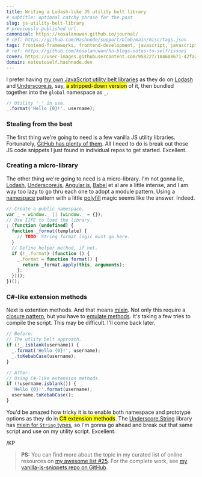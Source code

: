 ```yaml
---
title: Writing a Lodash-like JS utility belt library
# subtitle: optional catchy phrase for the post
slug: js-utility-belt-library
# previously published url.
canonical: https://kosalanuwan.github.io/journal/
# ref: https://github.com/Hashnode/support/blob/main/misc/tags.json
tags: frontend-frameworks, frontend-development, javascript, javascript-library
# ref: https://github.com/kosalanuwan/hn-blogs-notes-to-self/issues
cover: https://user-images.githubusercontent.com/958227/184608671-42fa288a-e462-4e64-a1b7-a17a78db85a4.png?auto=compress
domain: notestoself.hashnode.dev
---
```


I prefer having [my own JavaScript utility belt libraries][gh-vanilla-js-snippets] as they do on [Lodash][url-lodash] and [Underscore.js][url-underscorejs], say, <mark>a stripped-down version</mark> of it, then bundled together into the `global` namespace as `_`.

```js
// Utility '_' in use.
_.format('Hello {0}!', username);
```

[gh-vanilla-js-snippets]: https://github.com/kosalanuwan/vanilla-js-snippets/tree/main/helper-lodash-nano
[url-lodash]: https://lodash.com/
[url-underscorejs]: https://underscorejs.org/



### Stealing from the best

The first thing we're going to need is a few vanilla JS utility libraries. Fortunately, [GitHub has plenty of them][gh-search-topic-utilities]. All I need to do is break out those JS code snippets I just found in individual repos to get started. Excellent.

[gh-search-topic-utilities]: https://github.com/topics/utilities?l=javascript&o=desc&s=stars
[gh-lodash]: https://github.com/lodash/lodash
[gh-underscorejs]: https://github.com/jashkenas/underscore
[gh-angularjs]: https://github.com/angular/angular.js/
[gh-babel]: https://github.com/babel/babel



### Creating a micro-library

The other thing we're going to need is a micro-library. I'm not gonna lie, [Lodash][gh-lodash], [Underscore.js][gh-underscorejs], [Angular.js][gh-angularjs], [Babel][gh-babel] et al are a little intense, and I am way too lazy to go thru each one to adopt a module pattern. Using a [namespace][glossary-ns] pattern with a little [polyfill][glossary-polyfill] magic seems like the answer. Indeed.

```js
// Create a public namespace.
var _ = window._ || (window._ = {});
// Use IIFE to load the library.
; (function (undefined) {
  function _format(template) {
    // TODO: String format logic must go here.
  }
  // Define helper method, if not.
  if (!_.format) (function () {
    _.format = function format() {
      return _format.apply(this, arguments);
    };
  })();
})();
```

[glossary-ns]: https://www.oreilly.com/library/view/learning-javascript-design/9781449334840/ch13s15.html
[glossary-polyfill]: https://developer.mozilla.org/en-US/docs/Glossary/Polyfill



### C#-like extension methods

Next is extention methods. And that means [mixin][glossary-mixin]. Not only this require a [closure pattern][glossary-closure], but you have to [emulate methods][glossary-emulate-methods]. It's taking a few tries to compile the script. This may be difficult. I'll come back later.

```js
// Before:
// The utlity belt approach.
if (!_.isblank(username)) {
  _.format('Hello {0}!', username);
  _.toKebabCase(username);
}
```

```js
// After: 
// Using C#-like extension methods.
if (!username.isblank()) {
  'Hello {0}!'.format(username);
  username.toKebabCase();
}
```

You'd be amazed how tricky it is to enable both namespace and prototype options as they do in <mark>C# extension methods</mark>. The [Underscore.String][gh-underscore-str] library has [mixin for `String` types][gist-mixin-string], so I'm gonna go ahead and break out that same script and use on my utility script. Excellent.

[glossary-mixin]: https://developer.mozilla.org/en-US/docs/Glossary/Mixin
[glossary-closure]: https://developer.mozilla.org/en-US/docs/Web/JavaScript/Closures
[glossary-emulate-methods]: https://developer.mozilla.org/en-US/docs/Web/JavaScript/Closures#Emulating_private_methods_with_closures
[gh-underscore-str]: https://github.com/esamattis/underscore.string/blob/master/index.js#L105-L140
[gh-underscore-str]: https://github.com/esamattis/underscore.string
[gist-mixin-string]: https://github.com/esamattis/underscore.string/blob/master/index.js#L105-L140



/KP



> **PS:** You can find more about the topic in my curated list of online resources on [my awesome list #25][more-info]. For the complete work, see [my vanilla-js-snippets repo on GitHub][gh-repo].

[more-info]: https://github.com/kosalanuwan/journal/discussions/25
[gh-repo]: https://github.com/kosalanuwan/vanilla-js-snippets/#readme
